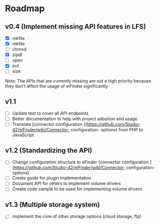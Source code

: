 # Roadmap

## v0.4 (Implement missing API features in LFS)

- [x] mkfile
- [x] mkfile
- [ ] chmod
- [x] zipdl
- [ ] open
- [x] put
- [ ] size

Note: The APIs that are currently missing are not a high priority because they don't affect the usage of elFinder significantly

## v1.1

- [ ] Update test to cover all API endpoints
- [ ] Better documentation to help with project adoption and usage
- [ ] Translate [connector configuration ](https://github.com/Studio-42/elFinder/wiki/Connector- configuration- options) from PHP to JavaScript

## v1.2 (Standardizing the API)

- [ ] Change configuration structure to eFinder [connector configuration ](https://github.com/Studio-42/elFinder/wiki/Connector- configuration- options)
- [ ] Create guide for plugin implementation
- [ ] Document API for others to implement volume drivers
- [ ] Create code sample to be used for implementing volume drivers

## v1.3 (Multiple storage system)

- [ ] Implement the core of other storage options (cloud storage, ftp)
